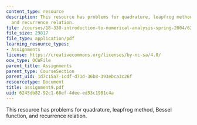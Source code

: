 ```yaml
---
content_type: resource
description: This resource has problems for quadrature, leapfrog method, Bessel function,
  and recurrence relation.
file: /courses/18-330-introduction-to-numerical-analysis-spring-2004/6245db8292c168ef4deeed53c1981c4a_assignment9.pdf
file_size: 29817
file_type: application/pdf
learning_resource_types:
- Assignments
license: https://creativecommons.org/licenses/by-nc-sa/4.0/
ocw_type: OCWFile
parent_title: Assignments
parent_type: CourseSection
parent_uid: 1d7c15a7-1cdf-d71d-36b8-393ebca3c26f
resourcetype: Document
title: assignment9.pdf
uid: 6245db82-92c1-68ef-4dee-ed53c1981c4a
---
```

This resource has problems for quadrature, leapfrog method, Bessel function, and recurrence relation.